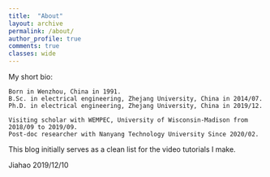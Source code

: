 ```yaml
---
title:  "About"
layout: archive
permalink: /about/
author_profile: true
comments: true
classes: wide
---
```


My short bio:

    Born in Wenzhou, China in 1991. 
    B.Sc. in electrical engineering, Zhejang University, China in 2014/07.
    Ph.D. in electrical engineering, Zhejang University, China in 2019/12.
    
    Visiting scholar with WEMPEC, University of Wisconsin-Madison from 2018/09 to 2019/09.
    Post-doc researcher with Nanyang Technology University Since 2020/02.

This blog initially serves as a clean list for the video tutorials I make.

Jiahao
2019/12/10


<!-- ![my photo]({{ site.url }}/assets/foo.png) -->
<!-- https://github.com/jekyll/jekyll/issues/1325 -->

